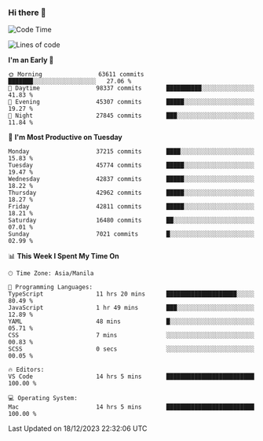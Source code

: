 ### Hi there 👋

<!--START_SECTION:waka-->
![Code Time](http://img.shields.io/badge/Code%20Time-4%2C642%20hrs%2047%20mins-blue)

![Lines of code](https://img.shields.io/badge/From%20Hello%20World%20I%27ve%20Written-104.2%20million%20lines%20of%20code-blue)

**I'm an Early 🐤** 

```text
🌞 Morning                63611 commits       ███████░░░░░░░░░░░░░░░░░░   27.06 % 
🌆 Daytime                98337 commits       ██████████░░░░░░░░░░░░░░░   41.83 % 
🌃 Evening                45307 commits       █████░░░░░░░░░░░░░░░░░░░░   19.27 % 
🌙 Night                  27845 commits       ███░░░░░░░░░░░░░░░░░░░░░░   11.84 % 
```
📅 **I'm Most Productive on Tuesday** 

```text
Monday                   37215 commits       ████░░░░░░░░░░░░░░░░░░░░░   15.83 % 
Tuesday                  45774 commits       █████░░░░░░░░░░░░░░░░░░░░   19.47 % 
Wednesday                42837 commits       █████░░░░░░░░░░░░░░░░░░░░   18.22 % 
Thursday                 42962 commits       █████░░░░░░░░░░░░░░░░░░░░   18.27 % 
Friday                   42811 commits       █████░░░░░░░░░░░░░░░░░░░░   18.21 % 
Saturday                 16480 commits       ██░░░░░░░░░░░░░░░░░░░░░░░   07.01 % 
Sunday                   7021 commits        █░░░░░░░░░░░░░░░░░░░░░░░░   02.99 % 
```


📊 **This Week I Spent My Time On** 

```text
🕑︎ Time Zone: Asia/Manila

💬 Programming Languages: 
TypeScript               11 hrs 20 mins      ████████████████████░░░░░   80.49 % 
JavaScript               1 hr 49 mins        ███░░░░░░░░░░░░░░░░░░░░░░   12.89 % 
YAML                     48 mins             █░░░░░░░░░░░░░░░░░░░░░░░░   05.71 % 
CSS                      7 mins              ░░░░░░░░░░░░░░░░░░░░░░░░░   00.83 % 
SCSS                     0 secs              ░░░░░░░░░░░░░░░░░░░░░░░░░   00.05 % 

🔥 Editors: 
VS Code                  14 hrs 5 mins       █████████████████████████   100.00 % 

💻 Operating System: 
Mac                      14 hrs 5 mins       █████████████████████████   100.00 % 
```


 Last Updated on 18/12/2023 22:32:06 UTC
<!--END_SECTION:waka-->


<!--
**rad182/rad182** is a ✨ _special_ ✨ repository because its `README.md` (this file) appears on your GitHub profile.

Here are some ideas to get you started:

- 🔭 I’m currently working on ...
- 🌱 I’m currently learning ...
- 👯 I’m looking to collaborate on ...
- 🤔 I’m looking for help with ...
- 💬 Ask me about ...
- 📫 How to reach me: ...
- 😄 Pronouns: ...
- ⚡ Fun fact: ...
-->
